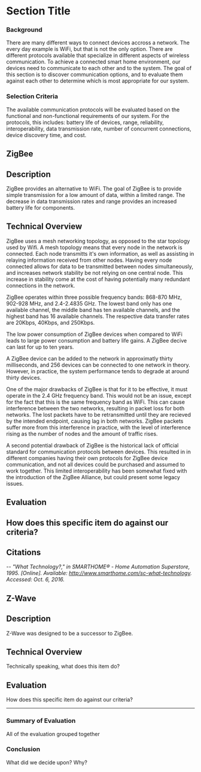 Section Title
=============

### Background

  There are many different ways to connect devices accross a network. The every day example is WiFi, but that is not the
only option. There are different protocols available that specialize in different aspects of wireless communication.
To achieve a connected smart home environment, our devices need to communicate to each other and to the system. The goal 
of this section is to discover communication options, and to evaluate them against each other to determine which is most
appropriate for our system.

### Selection Criteria
  The available communication protocols will be evaluated based on the functional and non-functional requirements of our
system. For the protocols, this includes: battery life of devices, range, reliability, interoperability, data transmission rate,
number of concurrent connections, device discovery time, and cost.


ZigBee
------------

## Description

  ZigBee provides an alternative to WiFi. The goal of ZigBee is to provide simple transmission for a low amount of data, within
a limited range. The decrease in data transmission rates and range provides an increased battery life for components.

## Technical Overview

  ZigBee uses a mesh networking topology, as opposed to the star topology used by Wifi.  A mesh topology means that every node
in the network is connected. Each node transmitts it's own information, as well as assisting in relaying information received
from other nodes. Having every node connected allows for data to be transmitted between nodes simultaneously, and increases 
network stability be not relying on one central node. This increase in stability come at the cost of having potentially many
redundant connections in the network.

  ZigBee operates within three possible frequency bands: 868-870 MHz, 902-928 MHz, and 2.4-2.4835 GHz. The lowest band only
has one available channel, the middle band has ten available channels, and the highest band has 16 available channels. The
respective data transfer rates are 20Kbps, 40Kbps, and 250Kbps.

  The low power consumption of ZigBee devices when compared to WiFi leads to large power consumption and battery life gains.
A ZigBee decive can last for up to ten years.

  A ZigBee device can be added to the network in approximatly thirty milliseconds, and 256 devices can be connected to one
network in theory. However, in practice, the system performance tends to degrade at around thirty devices.

  One of the major drawbacks of ZigBee is that for it to be effective, it must operate in the 2.4 GHz frequency band. This 
would not be an issue, except for the fact that this is the same frequency band as WiFi. This can cause interference between 
the two networks, resulting in packet loss for both networks. The lost packets have to be retransmitted until they are recieved
by the intended endpoint, causing lag in both networks. ZigBee packets suffer more from this interference in practice, with the
level of interference rising as the number of nodes and the amount of traffic rises.

  A second potential drawback of ZigBee is the historical lack of official standard for communication protocols between devices.
This resulted in in different companies having their own protocols for ZigBee device communication, and not all devices could
be purchased and assumed to work together. This limited interoperability has been somewhat fixed with the introduction of the
ZigBee Alliance, but could present some legacy issues.

  

## Evaluation

How does this specific item do against our criteria?
-----------------------

## Citations
-- <cite>"What Technology?," in SMARTHOME® - Home Automation Superstore, 1995. [Online]. Available: http://www.smarthome.com/sc-what-technology. Accessed: Oct. 6, 2016. </cite>

Z-Wave
------------

## Description

Z-Wave was designed to be a successor to ZigBee.   

## Technical Overview

Technically speaking, what does this item do?

## Evaluation

How does this specific item do against our criteria?

-----------------------


### Summary of Evaluation

All of the evaluation grouped together

### Conclusion

What did we decide upon? Why?

